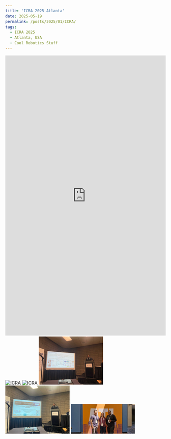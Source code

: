 ```yaml
---
title: 'ICRA 2025 Atlanta'
date: 2025-05-19
permalink: /posts/2025/01/ICRA/
tags:
  - ICRA 2025
  - Atlanta, USA
  - Cool Robotics Stuff
---
```


<iframe src="https://www.linkedin.com/embed/feed/update/urn:li:ugcPost:7331838758465527808?collapsed=1" height="879" width="504" frameborder="0" allowfullscreen="" title="Embedded post"></iframe>


<img src="/images/icra 2025/1710 IEEE ICRA 2025 Atlanta.jpg" alt="ICRA" style="max-width: 40%; height: auto;">
<img src="/images/icra 2025/1711 IEEE ICRA 2025 Atlanta.jpg" alt="ICRA" style="max-width: 40%; height: auto;">

<img src="/images/icra 2025/IMG-20250522-WA0007.jpg" alt="ICRA" style="max-width: 40%; height: auto;">
<img src="/images/icra 2025/IMG-20250522-WA0008.jpg" alt="ICRA" style="max-width: 40%; height: auto;">

<img src="/images/icra 2025/ICRA1.jfif" alt="ICRA" style="max-width: 40%; height: auto;">
